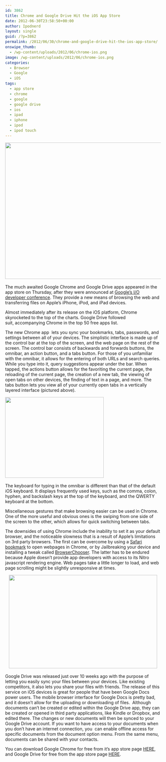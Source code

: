 ```yaml
---
id: 3862
title: Chrome and Google Drive Hit the iOS App Store
date: 2012-06-30T23:58:50+00:00
author: Ipodnerd
layout: single
guid: /?p=3862
permalink: /2012/06/30/chrome-and-google-drive-hit-the-ios-app-store/
onswipe_thumb:
  - /wp-content/uploads/2012/06/chrome-ios.png
image: /wp-content/uploads/2012/06/chrome-ios.png
categories:
  - Browser
  - Google
  - iOS
tags:
  - app store
  - chrome
  - google
  - google drive
  - ios
  - ipad
  - iphone
  - ipod
  - ipod touch
---
```

[<img class="aligncenter size-full wp-image-3863" title="chrome-ios" src="/wp-content/uploads/2012/06/chrome-ios.png" alt="" width="516" height="441" srcset="/wp-content/uploads/2012/06/chrome-ios.png 516w, /wp-content/uploads/2012/06/chrome-ios-300x256.png 300w, /wp-content/uploads/2012/06/chrome-ios-180x153.png 180w, /wp-content/uploads/2012/06/chrome-ios-360x307.png 360w" sizes="(max-width: 516px) 100vw, 516px" />](/wp-content/uploads/2012/06/chrome-ios.png)

The much awaited Google Chrome and Google Drive apps appeared in the app store on Thursday, after they were announced at [Google&#8217;s I/O developer conference](/2012/06/30/the-2012-google-io-keynotes-bring-nexus-7-tablet-android-jelly-bean-nexus-q-and-more/ "The 2012 Google I/O Keynotes Bring Nexus 7 Tablet, Android Jelly Bean, Nexus Q, and More"). They provide a new means of browsing the web and transferring files on Apple&#8217;s iPhone, iPod, and iPad devices.

Almost immediately after its release on the iOS platform, Chrome skyrocketed to the top of the charts. Google Drive followed suit, accompanying Chrome in the top 50 free apps list.

The new Chrome app  lets you sync your bookmarks, tabs, passwords, and settings between all of your devices. The simplistic interface is made up of the control bar at the top of the screen, and the web page on the rest of the screen. The control bar consists of backwards and forwards buttons, the omnibar, an action button, and a tabs button. For those of you unfamiliar with the omnibar, it allows for the entering of both URLs and search queries. While you type into it, query suggestions appear under the bar. When tapped, the actions button allows for the favoriting the current page, the reloading of the current page, the creation of a new tab, the viewing of open tabs on other devices, the finding of text in a page, and more. The tabs button lets you view all of your currently open tabs in a vertically layered interface (pictured above).

[<img class="aligncenter size-full wp-image-3867" title="chrome-ios-keyboard" src="/wp-content/uploads/2012/06/chrome-ios-keyboard.png" alt="" width="319" height="261" srcset="/wp-content/uploads/2012/06/chrome-ios-keyboard.png 319w, /wp-content/uploads/2012/06/chrome-ios-keyboard-300x245.png 300w, /wp-content/uploads/2012/06/chrome-ios-keyboard-180x147.png 180w" sizes="(max-width: 319px) 100vw, 319px" />](/wp-content/uploads/2012/06/chrome-ios-keyboard.png)

The keyboard for typing in the omnibar is different than that of the default iOS keyboard. It displays frequently used keys, such as the comma, colon, hyphen, and backslash keys at the top of the keyboard, and the QWERTY keyboard at the bottom.

Miscellaneous gestures that make browsing easier can be used in Chrome. One of the more useful and obvious ones is the swiping from one side of the screen to the other, which allows for quick switching between tabs.

The downsides of using Chrome include the inability to set it as your default browser, and the noticeable slowness that is a result of Apple&#8217;s limitations on 3rd party browsers. The first can be overcome by using a <a href="http://www.cultofmac.com/176500/use-this-bookmark-to-open-any-webpage-in-chrome-for-ios-instead-of-mobile-safari/" target="_blank">Safari bookmark</a> to open webpages in Chrome, or by Jailbreaking your device and installing a tweak called <a href="http://www.ijailbreak.com/cydia/browserchooser-cydia-tweak-ios/" target="_blank">BrowserChooser</a>. The latter has to be endured because Apple doesn&#8217;t provide app developers with access to its Nitro javascript rendering engine. Web pages take a little longer to load, and web page scrolling might be slightly unresponsive at times.

<p style="text-align: center;">
  <a href="/wp-content/uploads/2012/06/google-drive-ios-app.jpeg"><img class="aligncenter size-full wp-image-3852" title="google-drive-ios-app" src="/wp-content/uploads/2012/06/google-drive-ios-app.jpeg" alt="" width="480" height="302" srcset="/wp-content/uploads/2012/06/google-drive-ios-app.jpeg 600w, /wp-content/uploads/2012/06/google-drive-ios-app-300x189.jpeg 300w, /wp-content/uploads/2012/06/google-drive-ios-app-180x113.jpeg 180w, /wp-content/uploads/2012/06/google-drive-ios-app-360x226.jpeg 360w" sizes="(max-width: 480px) 100vw, 480px" /></a>
</p>

Google Drive was released just over 10 weeks ago with the purpose of letting you easily sync your files between your devices. Like existing competitors, it also lets you share your files with friends. The release of this service on iOS devices is great for people that have been Google Docs power users. The mobile browser interface for Google Docs is pretty bad, and it doesn&#8217;t allow for the uploading or downloading of files.  Although documents can&#8217;t be created or edited within the Google Drive app, they can be created or opened in third party applications, like Kindle or Dropbox, and edited there. The changes or new documents will then be synced to your Google Drive account. If you want to have access to your documents when you don&#8217;t have an internet connection, you  can enable offline access for specific documents from the document option menu. From the same menu, documents can be shared with your contacts.

You can download Google Chrome for free from it&#8217;s app store page [HERE](http://itunes.apple.com/app/chrome/id535886823), and Google Drive for free from the app store page [HERE](http://itunes.apple.com/app/google-drive/id507874739).
